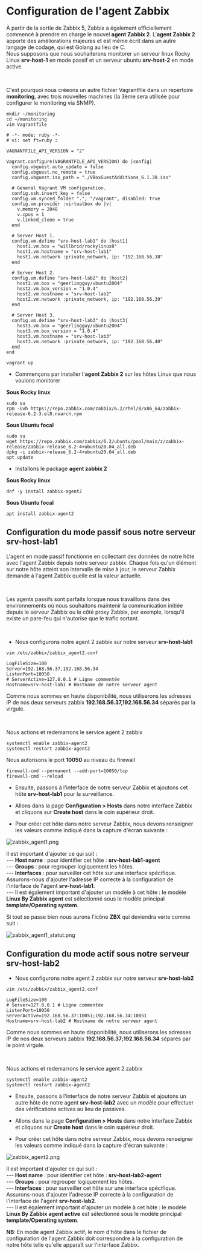 # Configuration de l'agent Zabbix

À partir de la sortie de Zabbix 5, Zabbix a également officiellement commencé à prendre en charge le nouvel **agent Zabbix 2**. L'**agent Zabbix 2** apporte des améliorations majeures et est même écrit dans un autre langage de codage, qui est Golang au lieu de C.
<br>
Nous supposons que nous souhaiterons monitorer un serveur linux Rocky Linux **srv-host-1** en mode passif et un serveur ubuntu **srv-host-2** en mode active.

<br>

C'est pourquoi nous créeons un autre fichier Vagrantfile dans un repertoire **monitoring**, avec trois nouvelles machines (la 3ème sera utilisée pour configurer le monitoring via SNMP).

```
mkdir ~/monitoring
cd ~/monitoring
vim Vagrantfile
```

```
# -*- mode: ruby -*-
# vi: set ft=ruby :

VAGRANTFILE_API_VERSION = "2"

Vagrant.configure(VAGRANTFILE_API_VERSION) do |config|
  config.vbguest.auto_update = false
  config.vbguest.no_remote = true
  config.vbguest.iso_path = "./VBoxGuestAdditions_6.1.38.iso"

  # General Vagrant VM configuration.
  config.ssh.insert_key = false
  config.vm.synced_folder ".", "/vagrant", disabled: true
  config.vm.provider :virtualbox do |v|
    v.memory = 2048
    v.cpus = 1
    v.linked_clone = true
  end

  # Server Host 1.
  config.vm.define "srv-host-lab1" do |host1|
    host1.vm.box = "willbrid/rockylinux8"
    host1.vm.hostname = "srv-host-lab1"
    host1.vm.network :private_network, ip: "192.168.56.38"
  end

  # Server Host 2.
  config.vm.define "srv-host-lab2" do |host2|
    host2.vm.box = "geerlingguy/ubuntu2004"
    host2.vm.box_version = "1.0.4"
    host2.vm.hostname = "srv-host-lab2"
    host2.vm.network :private_network, ip: "192.168.56.39"
  end

  # Server Host 3.
  config.vm.define "srv-host-lab3" do |host3|
    host3.vm.box = "geerlingguy/ubuntu2004"
    host3.vm.box_version = "1.0.4"
    host3.vm.hostname = "srv-host-lab3"
    host3.vm.network :private_network, ip: "192.168.56.40"
  end
end
```

```
vagrant up
```

- Commençons par installer l'**agent Zabbix 2** sur les hôtes Linux que nous voulons monitorer

**Sous Rocky linux**

```
sudo su
rpm -Uvh https://repo.zabbix.com/zabbix/6.2/rhel/8/x86_64/zabbix-release-6.2-3.el8.noarch.rpm
```

**Sous Ubuntu focal**

```
sudo su
wget https://repo.zabbix.com/zabbix/6.2/ubuntu/pool/main/z/zabbix-release/zabbix-release_6.2-4+ubuntu20.04_all.deb
dpkg -i zabbix-release_6.2-4+ubuntu20.04_all.deb
apt update
```

- Installons le package **agent zabbix 2** <br>

**Sous Rocky linux**

```
dnf -y install zabbix-agent2
```

**Sous Ubuntu focal**

```
apt install zabbix-agent2
```

## Configuration du mode passif sous notre serveur srv-host-lab1

L'agent en mode passif fonctionne en collectant des données de notre hôte avec l'agent Zabbix depuis notre serveur zabbix. Chaque fois qu'un élément sur notre hôte atteint son intervalle de mise à jour, le serveur Zabbix demande à l'agent Zabbix quelle est la valeur actuelle.

<br>

Les agents passifs sont parfaits lorsque nous travaillons dans des environnements où nous souhaitons maintenir la communication initiée depuis le serveur Zabbix ou le côté proxy Zabbix, par exemple, lorsqu'il existe un pare-feu qui n'autorise que le trafic sortant.

<br>

- Nous configurons notre agent 2 zabbix sur notre serveur **srv-host-lab1**

```
vim /etc/zabbix/zabbix_agent2.conf
```

```
LogFileSize=100
Server=192.168.56.37,192.168.56.34
ListenPort=10050
# ServerActive=127.0.0.1 # Ligne commentée
Hostname=srv-host-lab1 # Hostname de notre serveur agent
```

Comme nous sommes en haute disponibilité, nous utiliserons les adresses IP de nos deux serveurs zabbix **192.168.56.37,192.168.56.34** séparés par la virgule.

<br>

Nous actions et redemarrons le service agent 2 zabbix

```
systemctl enable zabbix-agent2
systemctl restart zabbix-agent2
```

Nous autorisons le port **10050** au niveau du firewall

```
firewall-cmd --permanent --add-port=10050/tcp
firewall-cmd --reload
```

- Ensuite, passons à l'interface de notre serveur Zabbix et ajoutons cet hôte **srv-host-lab1** pour la surveillance.

- Allons dans la page **Configuration > Hosts** dans notre interface Zabbix et cliquons sur **Create host** dans le coin supérieur droit.

- Pour créer cet hôte dans notre serveur Zabbix, nous devons renseigner les valeurs comme indiqué dans la capture d'écran suivante :

![zabbix_agent1.png](../images/zabbix_agent1.png)

Il est important d'ajouter ce qui suit : <br>
--- **Host name** : pour identifier cet hôte : **srv-host-lab1-agent** <br>
--- **Groups** : pour regrouper logiquement les hôtes. <br>
--- **Interfaces** : pour surveiller cet hôte sur une interface spécifique. Assurons-nous d'ajouter l'adresse IP correcte à la configuration de l'interface de l'agent **srv-host-lab1**. <br>
--- Il est également important d'ajouter un modèle à cet hôte : le modèle **Linux By Zabbix agent** est sélectionné sous le modèle principal **template/Operating system**. <br>

Si tout se passe bien nous aurons l'icône **ZBX** qui deviendra verte comme suit :

![zabbix_agent1_statut.png](../images/zabbix_agent1_statut.png)

## Configuration du mode actif sous notre serveur srv-host-lab2

- Nous configurons notre agent 2 zabbix sur notre serveur **srv-host-lab2**

```
vim /etc/zabbix/zabbix_agent2.conf
```

```
LogFileSize=100
# Server=127.0.0.1 # Ligne commentée
ListenPort=10050
ServerActive=192.168.56.37:10051;192.168.56.34:10051
Hostname=srv-host-lab2 # Hostname de notre serveur agent
```

Comme nous sommes en haute disponibilité, nous utiliserons les adresses IP de nos deux serveurs zabbix **192.168.56.37;192.168.56.34** séparés par le point virgule.

<br>

Nous actions et redemarrons le service agent 2 zabbix

```
systemctl enable zabbix-agent2
systemctl restart zabbix-agent2
```

- Ensuite, passons à l'interface de notre serveur Zabbix et ajoutons un autre hôte de notre agent **srv-host-lab2** avec un modèle pour effectuer des vérifications actives au lieu de passives.

- Allons dans la page **Configuration > Hosts** dans notre interface Zabbix et cliquons sur **Create host** dans le coin supérieur droit.

- Pour créer cet hôte dans notre serveur Zabbix, nous devons renseigner les valeurs comme indiqué dans la capture d'écran suivante :

![zabbix_agent2.png](../images/zabbix_agent2.png)

Il est important d'ajouter ce qui suit : <br>
--- **Host name** : pour identifier cet hôte : **srv-host-lab2-agent** <br>
--- **Groups** : pour regrouper logiquement les hôtes. <br>
--- **Interfaces** : pour surveiller cet hôte sur une interface spécifique. Assurons-nous d'ajouter l'adresse IP correcte à la configuration de l'interface de l'agent **srv-host-lab2**. <br>
--- Il est également important d'ajouter un modèle à cet hôte : le modèle **Linux By Zabbix agent active** est sélectionné sous le modèle principal **template/Operating system**. <br>


**NB**: En mode agent Zabbix actif, le nom d'hôte dans le fichier de configuration de l'agent Zabbix doit correspondre à la configuration de notre hôte telle qu'elle apparaît sur l'interface Zabbix.